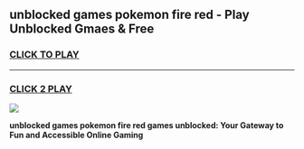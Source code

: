
## unblocked games pokemon fire red - Play Unblocked Gmaes & Free
<h3>
<a href="https://news.freeplayer.one?title=unblocked_games_pokemon_fire_red&ref=23F">CLICK TO PLAY</a></h3>
<hr>

<h3>
<a href="https://news.freeplayer.one?title=unblocked_games_pokemon_fire_red&ref=23F">CLICK 2 PLAY</a>
  
</h3>

<a href="https://news.freeplayer.one?title=unblocked_games_pokemon_fire_red&ref=23F/"><img src="https://clearcache.store/games.png"></a>


**unblocked games pokemon fire red games unblocked: Your Gateway to Fun and Accessible Online Gaming**
